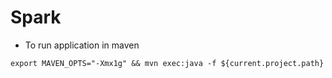 # Spark

- To run application in maven
```console
export MAVEN_OPTS="-Xmx1g" && mvn exec:java -f ${current.project.path}
```